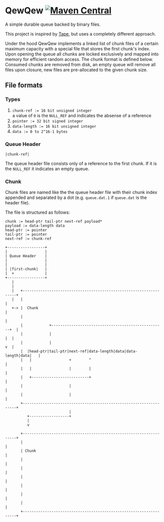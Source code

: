QewQew [![Maven Central](https://img.shields.io/maven-central/v/tel.schich/qewqew.svg?label=Maven%20Central)](https://search.maven.org/search?q=g:%22tel.schich%22%20AND%20a:%22qewqew%22)
======

A simple durable queue backed by binary files.

This project is inspired by [Tape](https://github.com/square/tape/), but uses a completely different approach.

Under the hood QewQew implements a linked list of chunk files of a certain maximum capacity with a special file that stores the first chunk's index. Upon opening the queue all chunks are locked exclusively and mapped into memory for efficient random access. The chunk format is defined below. Consumed chunks are removed from disk, an empty queue will remove all files upon closure, new files are pre-allocated to the given chunk size.

File formats
------------

### Types

1. `chunk-ref := 16 bit unsigned integer`  
    a value of `0` is the `NULL_REF` and indicates the absense of a reference
2. `pointer := 32 bit signed integer`
3. `data-length := 16 bit unsigned integer`
4. `data := 0 to 2^16-1 bytes`

### Queue Header

```
|chunk-ref|
```

The queue header file consists only of a reference to the first chunk. If it is the `NULL_REF` it indicates an empty queue.

### Chunk

Chunk files are named like the the queue header file with their chunk index appended and separated by a dot (e.g. `queue.dat.1` if `queue.dat` is the header file).

The file is structured as follows:

```
chunk := head-ptr tail-ptr next-ref payload*
payload := data-length data
head-ptr := pointer
tail-ptr := pointer
next-ref := chunk-ref
```


```
+-----------------+
|                 |
| Queue Header    |
|                 |
|                 |
| |first-chunk|   |
|  +              |
+-----------------+
   |
   |
   |   +-------------------------------------------------------------------+
   |   |                                                                   |
   +-> |  Chunk                                                            |
       |                                                                   |
       |            +---------------------------------------------------+  |
       |            |                                                   |  |
       |            |                                                   v  |
       |  |head-ptr|tail-ptr|next-ref|data-length|data|data-length|data|   |
       |   |                 +        ^                                    |
       |   |                 |        |                                    |
       |   +--------------------------+                                    |
       |                     |                                             |
       |                     |                                             |
       +-------------------------------------------------------------------+
                             |
          +------------------+
          |
          v

       +-------------------------------------------------------------------+
       |                                                                   |
       | Chunk                                                             |
       |                                                                   |
       |                                                                   |
       |                                                                   |
       |                                                                   |
       |                                                                   |
       |                                                                   |
       +-------------------------------------------------------------------+

```

